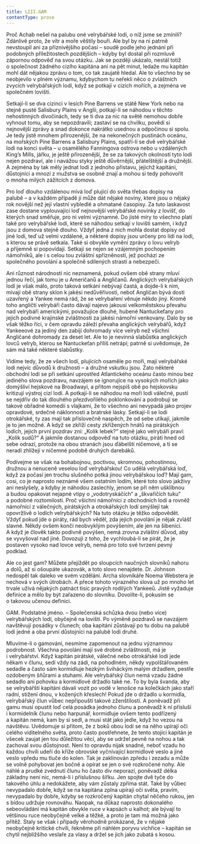 ```yaml
---
title: LIII.GAM
contentType: prose
---
```


Proč Achab nešel na palubu oné velrybářské lodi, o níž jsme se zmínili? Zdánlivě proto, že vítr a moře věštily bouři. Ale byl by na ni patrně nevstoupil ani za příznivějšího počasí – soudě podle jeho jednání při podobných příležitostech pozdějších – kdyby byl dostal při rozmluvě zápornou odpověď na svou otázku. Jak se později ukázalo, nestál totiž o společnost žádného cizího kapitána ani na pět minut, ledaže mu kapitán mohl dát nějakou zprávu o tom, co tak zaujatě hledal. Ale to všechno by se neobjevilo v plném významu, kdybychom tu neřekli něco o zvláštních zvycích velrybářských lodí, když se potkají v cizích mořích, a zejména ve společném lovišti.

Setkají-li se dva cizinci v lesích Pine Barrens ve státě New York nebo na stejně pusté Salisbury Plains v Anglii, potkají-li se náhodou v těchto nehostinných divočinách, tedy se ti dva za nic na světě nemohou dobře vyhnout tomu, aby se nepozdravili; zastaví se na chvilku, povědí si nejnovější zprávy a snad dokonce nakrátko usednou a odpočinou si spolu. Je tedy jistě mnohem přirozenější, že na nekonečných pustinách oceánu, na mořských Pine Barrens a Salisbury Plains, spatří-li se dvě velrybářské lodi na konci světa – u osamělého Fanningova ostrova nebo u vzdálených King’s Mills, jářku, je ještě přirozenější, že se za takových okolností tyto lodi nejen pozdraví, ale i navážou styky ještě důvěrnější, přátelštější a družnější. A zejména by tak měly jednat lodi z jednoho přístavu, jejichž kapitáni, důstojníci a mnozí z mužstva se osobně znají a mohou si tedy pohovořit o mnoha milých zážitcích z domova.

Pro loď dlouho vzdálenou mívá loď plující do světa třebas dopisy na palubě – a v každém případě jí může dát nějaké noviny, které jsou o nějaký rok novější než její vlastní vybledlé a ohmatané časopisy. Za tuto laskavost zase dostane vyplouvající loď nejnovější velrybářské novinky z lovišť, do kterých snad směřuje, pro ni velmi významné. Do jisté míry to všechno platí také pro velrybářské lodi, které se náhodou setkají v lovišti samém, i když jsou z domova stejně dlouho. Vždyť jedna z nich mohla dostat dopisy od jiné lodi, teď už velmi vzdálené, a některé dopisy jsou určeny pro lidi na lodi, s kterou se právě setkala. Také si obvykle vymění zprávy o lovu velryb a příjemně si popovídají. Setkají se nejen se vzájemným pochopením námořníků, ale i s celou tou zvláštní spřízněností, jež pochází ze společného povolání a společně sdílených strastí a nebezpečí.

Ani různost národností nic neznamená, pokud ovšem obě strany mluví jednou řečí, jak tomu je u Američanů a Angličanů. Anglických velrybářských lodí je však málo, proto taková setkání nebývají častá, a dojde-li k nim, mívají obě strany sklon k jakési nedůvěřivosti, neboť Angličan bývá dosti uzavřený a Yankee nemá rád, že se velrybaření věnuje někdo jiný. Kromě toho angličtí velrybáři často dávají najevo jakousi velkoměstskou převahu nad velrybáři americkými, považujíce dlouhé, hubené Nantuckeťany pro jejich podivné krajinské zvláštnosti za jakési námořní venkovany. Dalo by se však těžko říci, v čem opravdu záleží převaha anglických velrybářů, když Yankeeové za jediný den zabijí dohromady více velryb než všichni Angličané dohromady za deset let. Ale to je nevinná slabůstka ang­lických lovců velryb, kterou se Nantuckeťan příliš netrápí; patrně si uvědomuje, že sám má také některé slabůstky.

Vidíme tedy, že ze všech lodí, plujících osaměle po moři, mají velrybářské lodi nejvíc důvodů k družnosti – a družné vskutku jsou. Zato některé obchodní lodi se při setkání uprostřed Atlantického oceánu často minou bez jediného slova pozdravu, navzájem se ignorujíce na vysokých mořích jako domýšliví hejskové na Broadwayi, a přitom nejspíš obě po hejskovsku kritizují výstroj cizí lodi. A potkají-li se náhodou na moři lodi válečné, pustí se nejdřív do tak dlouhého přezdvořilého poklonkování a podrobují se takové obřadné komedii s vlajkami, že to všechno ani nevypadá jako projev opravdové, srdečné náklonnosti a bratrské lásky. Setkají-li se lodi otrokářské, ty zas mají tak příslovečně naspěch, že od sebe utíkají, jakmile je to jen možné. A když se zkříží cesty zkřížených hnátů na pirátských lodích, jejich první pozdrav zní: „Kolik lebek?“ stejně jako velrybáři praví: „Kolik sudů?“ A jakmile dostanou odpověď na tuto otázku, piráti hned od sebe odrazí, protože na obou stranách jsou ďábelští ničemové, a ti se neradi zhlížejí v ničemné podobě druhých darebáků.

Podívejme se však na bohabojnou, poctivou, skromnou, pohostinnou, družnou a nenuceně veselou loď velrybářskou! Co udělá velrybářská loď, když za počasí jen trochu slušného potká jinou velrybářskou loď? Mají gam, cosi, co je naprosto neznámé všem ostatním lodím, které toto slovo jakživy ani neslyšely, a kdyby je náhodou zaslechly, jenom se při něm ušklíbnou a budou opakovat nejapné vtipy o „vodotryskáčích“ a „škvařičích tuku“ a podobné roztomilosti. Proč všichni námořníci z obchodních lodí a rovněž námořníci z válečných, pirátských a otrokářských lodí smýšlejí tak opovržlivě o lodích velrybářských? Na tuto otázku je těžko odpovědět. Vždyť pokud jde o piráty, rád bych věděl, zda jejich povolání je nějak zvlášť slavné. Někdy ovšem končí neobvyklým povýšením, ale jen na šibenici. A když je člověk takto podivně povýšen, nemá zrovna zvláštní důvod, aby se vyvyšoval nad jiné. Dovozuji z toho, že vychloubá-li se pirát, že je postaven vysoko nad lovce velryb, nemá pro toto své tvrzení pevný podklad.

Ale co jest gam? Můžete přejíždět po sloupcích naučných slovníků nahoru a dolů, až si ošoupáte ukazovák, a toto slovo nenajdete. Dr. Johnson nedospěl tak daleko ve svém vzdělání. Archa slovníkáře Noema Webstera je nechová v svých útrobách. A přece tohoto výrazného slova už po mnoho let trvale užívá nějakých patnáct tisíc pravých rodilých Yankeeů. Jistě vyžaduje definice a mělo by být zařazeno do slovníku. Dovolíte-li, pokusím se o takovou učenou definici.

GAM. Podstatné jméno. – Společenská schůzka dvou (nebo více) velrybářských lodí, obyčejně na lovišti. Po výměně pozdravů se navzájem navštěvují posádky v člunech; oba kapitáni zůstávají po tu dobu na palubě lodi jedné a oba první důstojníci na palubě lodi druhé.

Mluvíme-li o gamování, nesmíme zapomenout na jednu významnou podrobnost. Všechna povolání mají své drobné zvláštnosti, má je i velrybářství. Když kapitán pirátské, válečné nebo otrokářské lodi jede někam v člunu, sedí vždy na zádi, na pohodlném, někdy vypolštářovaném sedadle a často sám kormidluje hezkým šviháckým malým držadlem, pestře ozdobeným šňůrami a stuhami. Ale velrybářský člun nemá vzadu žádné sedadlo ani pohovku a kormidlové držadlo také ne. To by byla švanda, aby se velrybářští kapitáni dávali vozit po vodě v lenošce na kolečkách jako staří radní, stižení dnou, v kožených křeslech! Pokud jde o držadlo u kormidla, velrybářský člun vůbec nepřipouští takové zženštilosti. A poněvadž při gamu musí opustit loď celá posádka jednoho člunu a poněvadž k ní přísluší i kormidelník člunu nebo harpunář, kormidluje ovšem tento podřízený a kapitán nemá, kam by si sedl, a musí stát jako jedle, když ho vezou na návštěvu. Uvědomuje si přitom, že z boků obou lodí se na něho upírají oči celého viditelného světa, proto často postřehnete, že tento stojící kapitán je všecek zaujat jen tou důležitou věcí, aby se udržel pevně na nohou a tak zachoval svou důstojnost. Není to opravdu nijak snadné, neboť vzadu ho každou chvíli udeří do kříže obrovské vyčnívající kormidlové veslo a jiné veslo vpředu mu tluče do kolen. Tak je zaklínován zpředu i zezadu a může se volně pohybovat jen bočně a opírat se jen o své rozkročené nohy. Ale náhlé a prudké zvednutí člunu ho často div neporazí, poněvadž délka základny není nic, nemá-li i příslušnou šířku. Jen spojte dvě tyče do takového úhlu a nedokážete, aby vám zůstaly zpříma stát. Také by vůbec nevypadalo dobře, když se na kapitána zplna upírají oči světa, pravím, nevypadalo by dobře, kdyby se rozkročený kapitán chytal něčeho rukou, jen s bídou udržuje rovnováhu. Naopak, na důkaz naprosto dokonalého sebeovládání má kapitán obvykle ruce v kapsách u kalhot; ale bývají to většinou ruce neobyčejně velké a těžké, a proto je tam má možná jako přítěž. Staly se však i případy věrohodně prokázané, že v nějaké neobyčejně kritické chvíli, řekněme při náhlém poryvu vichřice – kapitán se chytil nejbližšího veslaře za vlasy a držel se jich jako zubatá s kosou.
